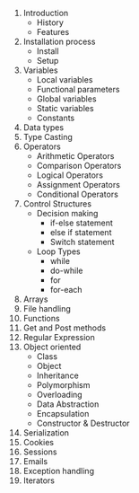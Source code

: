 1. Introduction
   * History
   * Features
2. Installation process
   * Install
   * Setup
3. Variables
   * Local variables
   * Functional parameters
   * Global variables
   * Static variables
   * Constants
4. Data types
5. Type Casting
6. Operators
   * Arithmetic Operators
   * Comparison Operators
   * Logical Operators
   * Assignment Operators
   * Conditional Operators
7. Control Structures
   * Decision making
     - if-else statement 
     - else if statement 
     - Switch statement
   * Loop Types
     - while
     - do-while
     - for
     - for-each
8. Arrays
9. File handling
10. Functions
11. Get and Post methods
12. Regular Expression
13. Object oriented
    * Class 
    * Object 
    * Inheritance 
    * Polymorphism 
    * Overloading 
    * Data Abstraction 
    * Encapsulation 
    * Constructor & Destructor
14. Serialization
15. Cookies
16. Sessions
17. Emails
18. Exception handling
19. Iterators

